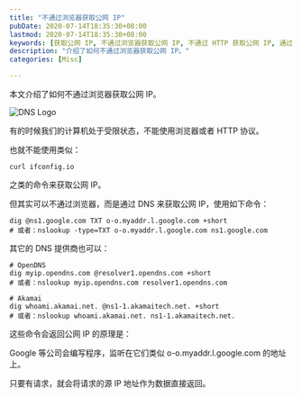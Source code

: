 ```yaml
---
title: "不通过浏览器获取公网 IP"
pubDate: 2020-07-14T18:35:30+08:00
lastmod: 2020-07-14T18:35:30+08:00
keywords: [获取公网 IP, 不通过浏览器获取公网 IP, 不通过 HTTP 获取公网 IP, 通过 DNS 获取公网 IP]
description: "介绍了如何不通过浏览器获取公网 IP。"
categories: [Misc]

---
```


本文介绍了如何不通过浏览器获取公网 IP。

![DNS Logo](/images/get-public-ip-without-browser/dns-logo.webp "DNS Logo")

有的时候我们的计算机处于受限状态，不能使用浏览器或者 HTTP 协议。

也就不能使用类似：

```shell
curl ifconfig.io
```

之类的命令来获取公网 IP。

但其实可以不通过浏览器，而是通过 DNS 来获取公网 IP，使用如下命令：

```shell
dig @ns1.google.com TXT o-o.myaddr.l.google.com +short
# 或者：nslookup -type=TXT o-o.myaddr.l.google.com ns1.google.com
```

其它的 DNS 提供商也可以：

```shell
# OpenDNS
dig myip.opendns.com @resolver1.opendns.com +short
# 或者：nslookup myip.opendns.com resolver1.opendns.com
```

```shell
# Akamai
dig whoami.akamai.net. @ns1-1.akamaitech.net. +short
# 或者：nslookup whoami.akamai.net. ns1-1.akamaitech.net.
```

这些命令会返回公网 IP 的原理是：

Google 等公司会编写程序，监听在它们类似 o-o.myaddr.l.google.com 的地址上。

只要有请求，就会将请求的源 IP 地址作为数据直接返回。
